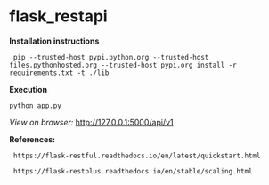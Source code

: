# flask_restapi


**Installation instructions**

     pip --trusted-host pypi.python.org --trusted-host files.pythonhosted.org --trusted-host pypi.org install -r requirements.txt -t ./lib

**Execution**

    python app.py
    
 *View on browser:* http://127.0.0.1:5000/api/v1
 
**References:**
     
     https://flask-restful.readthedocs.io/en/latest/quickstart.html
     
     https://flask-restplus.readthedocs.io/en/stable/scaling.html
